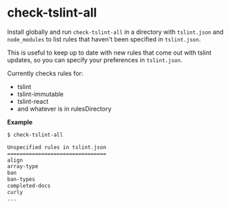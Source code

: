 # check-tslint-all

Install globally and run `check-tslint-all` in a directory with `tslint.json` and `node_modules` to
list rules that haven't been specified in `tslint.json`.

This is useful to keep up to date with new rules that come out with tslint updates, so you can specify your
preferences in `tslint.json`.

Currently checks rules for:

* tslint
* tslint-immutable
* tslint-react
* and whatever is in rulesDirectory

**Example**

```sh
$ check-tslint-all

Unspecified rules in tslint.json
================================
align
array-type
ban
ban-types
completed-docs
curly
...
```
